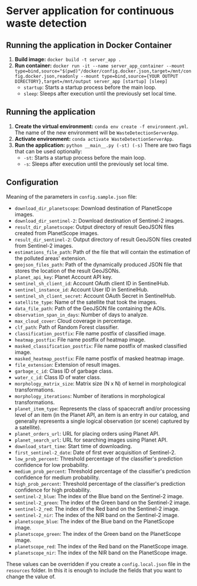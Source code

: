 # Server application for continuous waste detection

## Running the application in Docker Container
1. **Build image:** `docker build -t server_app .`
2. **Run container:** `docker run -it --name server_app_container --mount type=bind,source="$(pwd)"/docker/config.docker.json,target=/mnt/config.docker.json,readonly --mount type=bind,source={YOUR OUTPUT DIRECTORY},target=/mnt/output server_app [startup] [sleep]`
    - `startup`: Starts a startup process before the main loop.
    - `sleep`: Sleeps after execution until the previously set local time.

## Running the application

1. **Create the virtual environment:** `conda env create -f environment.yml`. The name of the new environment will be `WasteDetectionServerApp`.
2. **Activate environment:** `conda activate WasteDetectionServerApp`.
3. **Run the application:** `python __main__.py (-st) (-s)` There are two flags that can be used optionally:
    - `-st`: Starts a startup process before the main loop.
    - `-s`: Sleeps after execution until the previously set local time.
   

## Configuration

Meaning of the parameters in `config.sample.json` file:

- `download_dir_planetscope`: Download destination of PlanetScope images.
- `download_dir_sentinel-2`: Download destination of Sentinel-2 images.
- `result_dir_planetscope`: Output directory of result GeoJSON files created from PlanetScope images.
- `result_dir_sentinel-2`: Output directory of result GeoJSON files created from Sentinel-2 images.
- `estimations_file_path`: Path of the file that will contain the estimation of the polluted areas' extension.
- `geojson_files_path`: Path of the dynamically produced JSON file that stores the location of the result GeoJSONs. 
- `planet_api_key`: Planet Account API key.
- `sentinel_sh_client_id`: Account OAuth client ID in SentinelHub.
- `sentinel_instance_id`: Account User ID in SentinelHub.
- `sentinel_sh_client_secret`: Account OAuth Secret in SentinelHub.
- `satellite_type`: Name of the satellite that took the images.
- `data_file_path`: Path of the GeoJSON file containing the AOIs.
- `observation_span_in_days`: Number of days to analyze.
- `max_cloud_cover`: Cloud coverage in percentage.
- `clf_path`: Path of Random Forest classifier.
- `classification_postfix`: File name postfix of classified image.
- `heatmap_postfix`: File name postfix of heatmap image.
- `masked_classification_postfix`: File name postfix of masked classified image.
- `masked_heatmap_postfix`: File name postfix of masked heatmap image.
- `file_extension`: Extension of result images.
- `garbage_c_id`: Class ID of garbage class.
- `water_c_id`: Class ID of water class.
- `morphology_matrix_size`: Matrix size (N x N) of kernel in morphological transformations.
- `morphology_iterations`: Number of iterations in morphological transformations.
- `planet_item_type`: Represents the class of spacecraft and/or processing level of an item (in the Planet API, an item is an entry in our catalog, and generally represents a single logical observation (or scene) captured by a satellite).
- `planet_orders_url`: URL for placing orders using Planet API.
- `planet_search_url`: URL for searching images using Planet API.
- `download_start_time`: Start time of downloading.
- `first_sentinel-2_date`: Date of first ever acquisition of Sentinel-2.
- `low_prob_percent`: Threshold percentage of the classifier's prediction confidence for low probability.
- `medium_prob_percent`: Threshold percentage of the classifier's prediction confidence for medium probability.
- `high_prob_percent`: Threshold percentage of the classifier's prediction confidence for high probability.
- `sentinel-2_blue`: The index of the Blue band on the Sentinel-2 image.
- `sentinel-2_green`: The index of the Green band on the Sentinel-2 image.
- `sentinel-2_red`: The index of the Red band on the Sentinel-2 image.
- `sentinel-2_nir`: The index of the NIR band on the Sentinel-2 image.
- `planetscope_blue`: The index of the Blue band on the PlanetScope image.
- `planetscope_green`: The index of the Green band on the PlanetScope image.
- `planetscope_red`: The index of the Red band on the PlanetScope image.
- `planetscope_nir`: The index of the NIR band on the PlanetScope image.

These values can be overridden if you create a `config.local.json` file in the `resources` folder. In this it is enough to include the fields that you want to change the value of.
